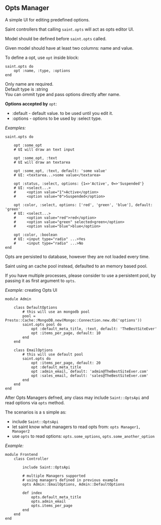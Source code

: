 Opts Manager
---

A simple UI for editing predefined options.

Saint controllers that calling `saint.opts` will act as opts editor UI.

Model should be defined before `saint.opts` called.

Given model should have at least two columns: name and value.

To define a opt, use `opt` inside block:

    saint.opts do
        opt :name, :type, :options
    end

Only name are required.<br/>
Default type is :string<br/>
You can ommit type and pass options directly after name.

**Options accepted by** `opt`:

*   :default - default value. to be used until you edit it.
*   :options - options to be used by :select type.

*Examples:*

    saint.opts do

        opt :some_opt
        # UI will draw an text input

        opt :some_opt, :text
        # UI will draw an textarea

        opt :some_opt, :text, default: 'some value'
        # UI: <textarea...>some value</textarea>

        opt :status, :select, options: {1=>'Active', 0=>'Suspended'}
        # UI: <select...>
        #     <option value="1">Active</option>
        #     <option value="0">Suspended</option>
        
        opt :color, :select, options: ['red', 'green', 'blue'], default: 'green'
        # UI: <select...>
        #     <option value="red">red</option>
        #     <option value="green" selected>green</option>
        #     <option value="blue">blue</option>

        opt :color, :boolean
        # UI: <input type="radio" ...>Yes
        #     <input type="radio" ...>No
    end


Opts are persisted to database, however they are not loaded every time.

Saint using an cache pool instead, defaulted to an memory based pool.

If you have multiple processes, please consider to use a persistent pool,
by passing it as first argument to `opts`.

*Example:* creating Opts UI

    module Admin
    
        class DefaultOptions
            # this will use an mongodb pool
            pool = Presto::Cache::MongoDB.new(Mongo::Connection.new.db('options'))
            saint.opts pool do
                opt :default_meta_title, :text, default: 'TheBestSiteEver'
                opt :items_per_page, default: 10
            end
        end

        class EmailOptions
            # this will use default pool
            saint.opts do
                opt :items_per_page, default: 20
                opt :default_meta_title
                opt :admin_email, default: 'admin@TheBestSiteEver.com'
                opt :sales_email, default: 'sales@TheBestSiteEver.com'
            end
        end
    end


After Opts Managers defned, any class may include `Saint::OptsApi` and read options via `opts` method.

The scenarios is a s simple as:

*   include `Saint::OptsApi`
*   let saint know what managers to read opts from: `opts Manager1, Manager2`
*   use `opts` to read options: `opts.some_options`, `opts.some_another_option`

*Example:*

    module Frontend
        class Controller

            include Saint::OptsApi

            # multiple Managers supported
            # using managers defined in previous example
            opts Admin::EmailOptions, Admin::DefaultOptions

            def index
                opts.default_meta_title
                opts.admin_email
                opts.items_per_page
            end
        end
    end

